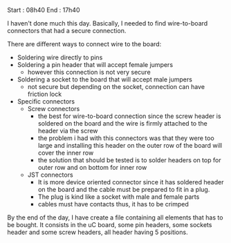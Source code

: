 Start : 08h40
End   : 17h40

I haven't done much this day. Basically, I needed to find wire-to-board connectors that had a secure connection. 

There are different ways to connect wire to the board:
- Soldering wire directly to pins
- Soldering a pin header that will accept female jumpers
	- however this connection is not very secure
- Soldering a socket to the board that will accept male jumpers
	- not secure but depending on the socket, connection can have friction lock
- Specific connectors
	- Screw connectors
		- the best for wire-to-board connection since the screw header is soldered on the board and the wire is firmly attached to the header via the screw
		- the problem i had with this connectors was that they were too large and installing this header on the outer row of the board will cover the inner row
		- the solution that should be tested is to solder headers on top for outer row and on bottom for inner row
	- JST connectors
		- It is more device oriented connector since it has soldered header on the board and the cable must be prepared to fit in a plug.
		- The plug is kind like a socket with male and female parts
		- cables must have contacts thus, it has to be crimped


By the end of the day, I have create a file containing all elements that has to be bought. It consists in the uC board, some pin headers, some sockets header and some screw headers, all header having 5 positions.
